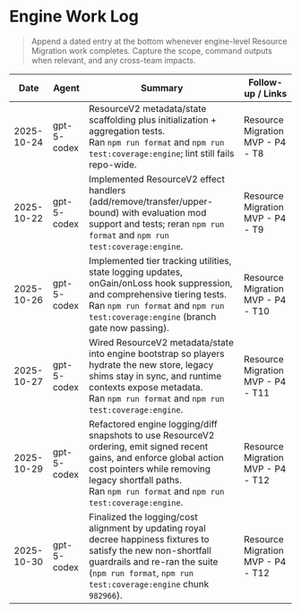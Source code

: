 # Engine Work Log

> Append a dated entry at the bottom whenever engine-level Resource Migration work completes. Capture the scope, command outputs when relevant, and any cross-team impacts.

| Date       | Agent       | Summary                                                                                                                                                                                                                                   | Follow-up / Links                 |
| ---------- | ----------- | ----------------------------------------------------------------------------------------------------------------------------------------------------------------------------------------------------------------------------------------- | --------------------------------- |
| 2025-10-24 | gpt-5-codex | ResourceV2 metadata/state scaffolding plus initialization + aggregation tests.<br>Ran `npm run format` and `npm run test:coverage:engine`; lint still fails repo-wide.                                                                    | Resource Migration MVP - P4 - T8  |
| 2025-10-22 | gpt-5-codex | Implemented ResourceV2 effect handlers (add/remove/transfer/upper-bound) with evaluation mod support and tests; reran `npm run format` and `npm run test:coverage:engine`.                                                                | Resource Migration MVP - P4 - T9  |
| 2025-10-26 | gpt-5-codex | Implemented tier tracking utilities, state logging updates, onGain/onLoss hook suppression, and comprehensive tiering tests.<br>Ran `npm run format` and `npm run test:coverage:engine` (branch gate now passing).                        | Resource Migration MVP - P4 - T10 |
| 2025-10-27 | gpt-5-codex | Wired ResourceV2 metadata/state into engine bootstrap so players hydrate the new store, legacy shims stay in sync, and runtime contexts expose metadata.<br>Ran `npm run format` and `npm run test:coverage:engine`.                      | Resource Migration MVP - P4 - T11 |
| 2025-10-29 | gpt-5-codex | Refactored engine logging/diff snapshots to use ResourceV2 ordering, emit signed recent gains, and enforce global action cost pointers while removing legacy shortfall paths.<br>Ran `npm run format` and `npm run test:coverage:engine`. | Resource Migration MVP - P4 - T12 |
| 2025-10-30 | gpt-5-codex | Finalized the logging/cost alignment by updating royal decree happiness fixtures to satisfy the new non-shortfall guardrails and re-ran the suite (`npm run format`, `npm run test:coverage:engine` chunk `982966`).                      | Resource Migration MVP - P4 - T12 |
